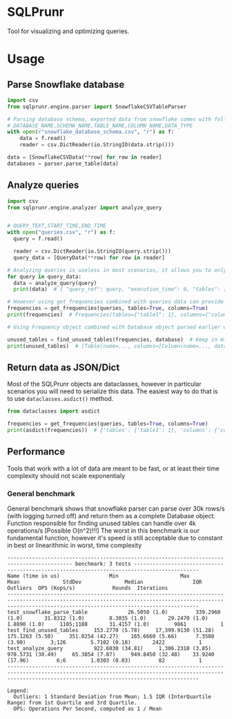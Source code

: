 # SQLPrunr

Tool for visualizing and optimizing queries.

# Usage

## Parse Snowflake database

```python
import csv
from sqlprunr.engine.parser import SnowflakeCSVTableParser

# Parsing database schema, exported data from snowflake comes with following format
# DATABASE_NAME,SCHEMA_NAME,TABLE_NAME,COLUMN_NAME,DATA_TYPE
with open(r"snowflake_database_schema.csv", "r") as f:
    data = f.read()
    reader = csv.DictReader(io.StringIO(data.strip()))

data = [SnowflakeCSVData(**row) for row in reader]
databases = parser.parse_table(data)
```

## Analyze queries

```python
import csv
from sqlprunr.engine.analyzer import analyze_query


# QUERY_TEXT,START_TIME,END_TIME
with open("queries.csv", "r") as f:
  query = f.read()

  reader = csv.DictReader(io.StringIO(query.strip()))
  query_data = [QueryData(**row) for row in reader]

# Analyzing queries is useless in most scenarios, it allows you to only analyze single query per call and the data alone does not provide any useful info
for query in query_data:
  data = analyze_query(query)
  print(data)  # { "query_ref": query, "execution_time": 0, "tables": [Table(name=..., columns=[...])], "columns": Column(name=..., data_type=...) }

# However using get_frequencies combined with queries data can provide you a lot of valuable data, like how many times such table/column were used in queries 
frequencies = get_frequencies(queries, tables=True, columns=True)
print(frequencies)  # Frequencies(tables={"table1": 1}, columns={"column1": 1}, queries={...})

# Using Frequency object combined with Database object parsed earlier we can easily discover which tables/columns were never used in any query

unused_tables = find_unused_tables(frequencies, database)  # Keep in mind database is single Database object, parser returns a list of Databases. You need to use proper database that's related to queries data.
print(unused_tables)  # [Table(name=..., columns=[Column(name=..., data_type=...), ...])]
```

## Return data as JSON/Dict

Most of the SQLPrunr objects are dataclasses, however in particular scenarios you will need to serialize this data.
The easiest way to do that is to use `dataclasses.asdict()` method.

```py
from dataclasses import asdict

frequencies = get_frequencies(queries, tables=True, columns=True)
print(asdict(frequencies))  # {'tables': {'table1': 1}, 'columns': {'column1': 1}, 'queries': {...}}
```

## Performance

Tools that work with a lot of data are meant to be fast, or at least their time complexity should not scale exponentialy

### General benchmark

General benchmark shows that snowflake parser can parse over 30k rows/s (with logging turned off) and return them as a complete Database object.
Function responsible for finding unused tables can handle over 4k operations/s [Possible O(n^2)!!!]
The worst in this benchmark is our fundamental function, however it's speed is still acceptable due to constant in best or linearithmic in worst, time complexity

```
------------------------------------------------------------------------------------------- benchmark: 3 tests -------------------------------------------------------------------------------------------
Name (time in us)                Min                    Max                Mean              StdDev              Median                IQR            Outliers  OPS (Kops/s)            Rounds  Iterations
----------------------------------------------------------------------------------------------------------------------------------------------------------------------------------------------------------
test_snowflake_parse_table             26.5050 (1.0)         339.2960 (1.0)       31.8312 (1.0)        8.3035 (1.0)       29.2470 (1.0)       1.8890 (1.0)     1105;1188       31.4157 (1.0)        9861           1
test_find_unused_tables     153.2770 (5.78)     17,399.9130 (51.28)    175.1263 (5.50)     351.0254 (42.27)    165.6660 (5.66)      7.3580 (3.90)        3;126        5.7102 (0.18)       2422           1
test_analyze_query          922.6030 (34.81)     1,306.2310 (3.85)     970.5731 (30.49)     65.3854 (7.87)     949.8450 (32.48)    33.9240 (17.96)         6;6        1.0303 (0.03)         82           1
----------------------------------------------------------------------------------------------------------------------------------------------------------------------------------------------------------

Legend:
  Outliers: 1 Standard Deviation from Mean; 1.5 IQR (InterQuartile Range) from 1st Quartile and 3rd Quartile.
  OPS: Operations Per Second, computed as 1 / Mean
```

